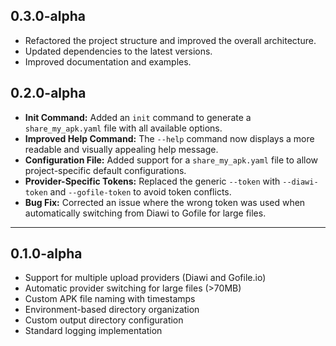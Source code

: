 ## 0.3.0-alpha

- Refactored the project structure and improved the overall architecture.
- Updated dependencies to the latest versions.
- Improved documentation and examples.

## 0.2.0-alpha

- **Init Command:** Added an `init` command to generate a `share_my_apk.yaml` file with all available options.
- **Improved Help Command:** The `--help` command now displays a more readable and visually appealing help message.
- **Configuration File:** Added support for a `share_my_apk.yaml` file to allow project-specific default configurations.
- **Provider-Specific Tokens:** Replaced the generic `--token` with `--diawi-token` and `--gofile-token` to avoid token conflicts.
- **Bug Fix:** Corrected an issue where the wrong token was used when automatically switching from Diawi to Gofile for large files.

---
## 0.1.0-alpha

- Support for multiple upload providers (Diawi and Gofile.io)
- Automatic provider switching for large files (>70MB)
- Custom APK file naming with timestamps
- Environment-based directory organization
- Custom output directory configuration
- Standard logging implementation
